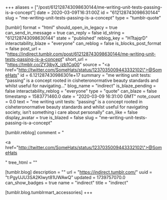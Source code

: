 +++
aliases = ["/post/612128743098630144/me-writing-unit-tests-passing-is-a-concept"]
date = 2020-03-09T16:31:00Z
id = "612128743098630144"
slug = "me-writing-unit-tests-passing-is-a-concept"
type = "tumblr-quote"

[tumblr]
format = "html"
should_open_in_legacy = true
can_send_in_message = true
can_reply = false
id_string = "612128743098630144"
state = "published"
reblog_key = "HTtajqrD"
interactability_blaze = "everyone"
can_reblog = false
is_blocks_post_format = false
post_url = "https://indirect.tumblr.com/post/612128743098630144/me-writing-unit-tests-passing-is-a-concept"
short_url = "https://tmblr.co/ZY3jbyX_jzb1Cq00"
source = "<a href=\"http://twitter.com/SomeHats/status/1237035009443332102\">@SomeHats</a>"
id = 6.121287430986301e+17
summary = "me writing unit tests: “passing” is a concept rooted in cisheteronormative beauty standards and whilst useful for navigating..."
blog_name = "indirect"
is_blaze_pending = false
interactability_reblog = "everyone"
type = "quote"
can_blaze = false
timestamp = 1583771460.0
date = "2020-03-09 16:31:00 GMT"
note_count = 0.0
text = "me writing unit tests: “passing” is a concept rooted in cisheteronormative beauty standards and whilst useful for navigating society, isn’t something i  care about personally"
can_like = false
display_avatar = true
is_blazed = false
slug = "me-writing-unit-tests-passing-is-a-concept"

[tumblr.reblog]
comment = "<p><a href=\"http://twitter.com/SomeHats/status/1237035009443332102\">@SomeHats</a></p>"
tree_html = ""

[tumblr.blog]
description = ""
url = "https://indirect.tumblr.com/"
uuid = "t:PgyUJU3SA2Klwyt81UWAwQ"
updated = 1739757070.0
can_show_badges = true
name = "indirect"
title = "indirect"

[tumblr.blog.tumblrmart_accessories]
+++
